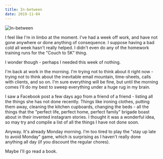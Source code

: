 ```yaml
---
title: In-between
date: 2019-11-04
---
```


![In-between](https://source.unsplash.com/LuQ2ex5HY3c/1600x900)

I feel like I'm in limbo at the moment. I've had a week off work, and have not gone anywhere or done anything of consequence. I suppose having a bad cold all week hasn't really helped. I didn't even do any of the homework training runs for the "Couch to 5K" thing.

I wonder though - perhaps I needed this week of nothing.

I'm back at work in the morning. I'm trying not to think about it right now - trying not to think about the inevitable email mountain, time-sheets, calls with clients, and so on. I'm sure everything will be fine, but until the morning comes I'll do my best to sweep everything under a huge rug in my brain.

I saw a Facebook post a few days ago from a friend of a friend - listing all the things she has not done recently. Things like ironing clothes, putting them away, cleaning the kitchen cupboards, changing the beds - all the things that the "perfect life, perfect home, perfect family" brigade boast about in their invented instagram stories. I thought it was a wonderful idea, so may try and compile a list of all the things I have not done soon.

Anyway. It's already Monday morning. I'm too tired to play the "stay up late to avoid Monday" game, which is surprising as I haven't really done anything all day (if you discount the regular chores).

Maybe I'll go read a book.